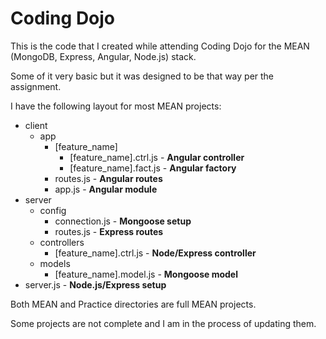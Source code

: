 # Coding DojoThis is the code that I created while attending Coding Dojo for the MEAN (MongoDB, Express, Angular, Node.js) stack.Some of it very basic but it was designed to be that way per the assignment.I have the following layout for most MEAN projects:* client	* app		* [feature_name]			* [feature_name].ctrl.js - __Angular controller__			* [feature_name].fact.js - __Angular factory__		* routes.js - __Angular routes__		* app.js - __Angular module__* server	* config		* connection.js - __Mongoose setup__		* routes.js - __Express routes__	* controllers		* [feature_name].ctrl.js - __Node/Express controller__	* models		* [feature_name].model.js - __Mongoose model__* server.js - __Node.js/Express setup__Both MEAN and Practice directories are full MEAN projects.Some projects are not complete and I am in the process of updating them.